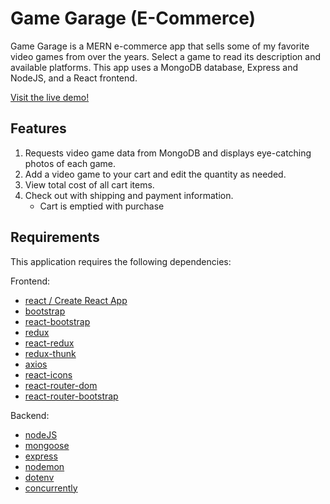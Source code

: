 # Game Garage (E-Commerce)

Game Garage is a MERN e-commerce app that sells some of my favorite video games from over the years. Select a game to read its description and available platforms. This app uses a MongoDB database, Express and NodeJS, and a React frontend.

[Visit the live demo!](http://gamegarage.victorborges.me/)

## Features

1. Requests video game data from MongoDB and displays eye-catching photos of each game.
2. Add a video game to your cart and edit the quantity as needed. 
3. View total cost of all cart items.
4. Check out with shipping and payment information.
   - Cart is emptied with purchase

## Requirements

This application requires the following dependencies:

Frontend:
- [react / Create React App](https://create-react-app.dev/docs/getting-started/)
- [bootstrap](https://getbootstrap.com/docs/4.5/getting-started/introduction/)
- [react-bootstrap](https://react-bootstrap.github.io/getting-started/introduction/)
- [redux](https://redux.js.org/)
- [react-redux](https://react-redux.js.org/)
- [redux-thunk](https://github.com/reduxjs/redux-thunk)
- [axios](https://github.com/axios/axios)
- [react-icons](https://react-icons.github.io/react-icons/)
- [react-router-dom](https://reactrouter.com/web/guides/quick-start)
- [react-router-bootstrap](https://www.npmjs.com/package/react-router-bootstrap)

Backend:
- [nodeJS](https://nodejs.org/en/)
- [mongoose](https://www.npmjs.com/package/mongoose)
- [express](https://www.npmjs.com/package/express)
- [nodemon](https://www.npmjs.com/package/nodemon)
- [dotenv](https://www.npmjs.com/package/dotenv)
- [concurrently](https://www.npmjs.com/package/concurrently)
